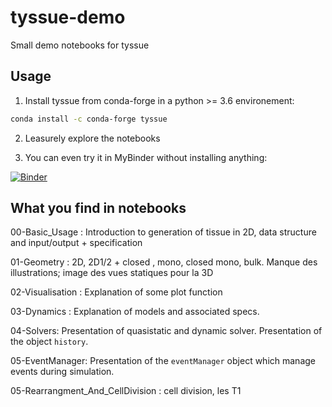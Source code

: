 # tyssue-demo

Small demo notebooks for tyssue


## Usage

1. Install tyssue from conda-forge in a python >= 3.6 environement:
```bash
conda install -c conda-forge tyssue
```

2. Leasurely explore the notebooks


3. You can even try it in MyBinder without installing anything:

[![Binder](https://mybinder.org/badge.svg)](https://mybinder.org/v2/gh/DamCB/tyssue-demo/master)


## What you find in notebooks

00-Basic_Usage : Introduction to generation of tissue in 2D, data structure and input/output + specification
 
01-Geometry : 2D, 2D1/2 + closed , mono, closed mono, bulk. Manque des illustrations; image des vues statiques pour la 3D

02-Visualisation : Explanation of some plot function

03-Dynamics : Explanation of models and associated specs.

04-Solvers: Presentation of quasistatic and dynamic solver. Presentation of the object `history`. 

05-EventManager: Presentation of the `eventManager` object which manage events during simulation.

05-Rearrangment_And_CellDivision :  cell division, les T1

